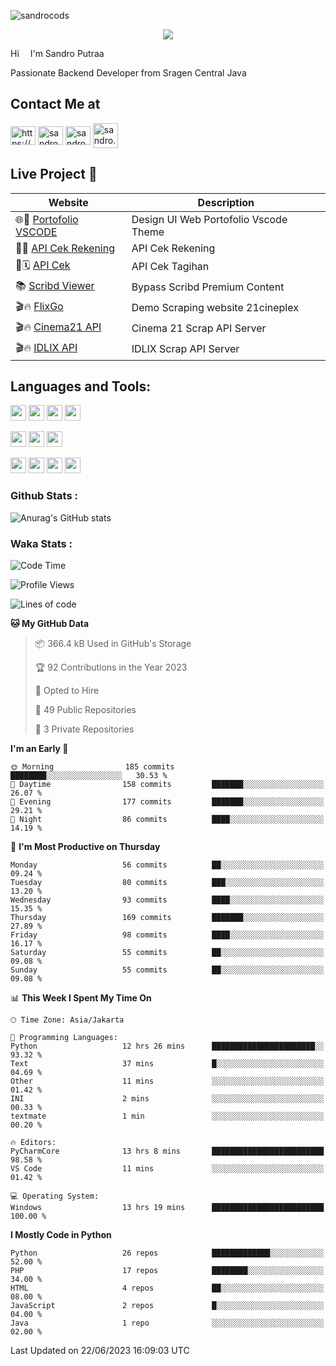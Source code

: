 

![sandrocods](https://cardivo.vercel.app/api?name=Martinus%20Krisandro%20Perdana%20Putra&description=Junior%20Backend%20Developer&image=https://avatars.githubusercontent.com/u/59155826?v=4&backgroundColor=%23ecf0f1)
<p align="center" style="p3">
<a href="https://github.com/antonkomarev/github-profile-views-counter">
    <img align="center"  src="https://komarev.com/ghpvc/?username=sandrocods&style=for-the-badge">
</a>
</p>

Hi <img src="https://media.giphy.com/media/hvRJCLFzcasrR4ia7z/giphy.gif" width="10px"> I'm Sandro Putraa

Passionate Backend Developer from Sragen Central Java

## Contact Me at

<p align="left">
    <a href="https://www.linkedin.com/in/sandro-putraa-34b80a19b/" target="blank"><img align="center" src="https://raw.githubusercontent.com/rahuldkjain/github-profile-readme-generator/master/src/images/icons/Social/linked-in-alt.svg" alt="https://www.linkedin.com/in/sandro-putraa-34b80a19b/" height="30" width="40" /></a>
    <a href="https://fb.com/sandro.putraaa" target="blank"><img align="center" src="https://raw.githubusercontent.com/rahuldkjain/github-profile-readme-generator/master/src/images/icons/Social/facebook.svg" alt="sandro.putraaa" height="30" width="40" /></a>
    <a href="https://instagram.com/sandro.putraa" target="blank"><img align="center" src="https://raw.githubusercontent.com/rahuldkjain/github-profile-readme-generator/master/src/images/icons/Social/instagram.svg" alt="sandro.putraa" height="30" width="40" /></a>
    <a href="https://wakatime.com/@sandrocods" target="blank"><img align="center" src="https://wakatime.com/static/img/wakatime-logo-text-vertical.png" alt="sandro.putraa" height="40" width="40" /></a>
   
</p>

## Live Project 🚀


| Website             | Description     |
| ----------------- | --- |
| 🌐👤 [Portofolio VSCODE](http://47.88.53.4:1872/porto/)| Design UI Web Portofolio Vscode Theme |
| 📑👤 [API Cek Rekening](http://47.88.53.4:3333/api/docs) | API Cek Rekening |
| 📑🗓 [API Cek](http://47.88.53.4:1111/api/docs) | API Cek Tagihan |
| 📚 [Scribd Viewer](http://sandroputraa.my.id/scribd/) | Bypass Scribd Premium Content |
| 🎬🔥 [FlixGo](https://testflsk.sandroputraa.com/) | Demo Scraping website 21cineplex  |
| 🎬🔥 [Cinema21 API](https://cinema-21-scrapper.vercel.app/) | Cinema 21 Scrap API Server |
| 🎬🔥 [IDLIX API](https://idlix-api.vercel.app/) | IDLIX Scrap API Server |



## Languages and Tools:

<img src="https://img.shields.io/badge/-Git-white?style=for-the-badge&logo=git" height="25" /></img>
<img src="https://img.shields.io/badge/-GitHub-white?style=for-the-badge&logo=github&logoColor=007ACC" height="25" /></img> <img src="https://img.shields.io/badge/-VS%20Code-white?style=for-the-badge&logo=visual-studio-code&logoColor=007ACC" height="25" /></img> <img src="https://img.shields.io/badge/-Pycharm-white?style=for-the-badge&logo=pycharm&logoColor=007ACC" height="25" /></img>

<img src="https://img.shields.io/badge/-Laravel-white?style=for-the-badge&logo=laravel&logoColor=007ACC" height="25" /></img>
<img src="https://img.shields.io/badge/-Flask-white?style=for-the-badge&logo=flask&logoColor=007ACC" height="25" /></img>
<img src="https://img.shields.io/badge/-Selenium-white?style=for-the-badge&logo=selenium&logoColor=007ACC" height="25" /></img>

<img src="https://img.shields.io/badge/-Python-white?style=for-the-badge&logo=python&logoColor=007ACC" height="25" /></img>
<img src="https://img.shields.io/badge/-Php-white?style=for-the-badge&logo=php&logoColor=007ACC" height="25" /></img>
<img src="https://img.shields.io/badge/-java-white?style=for-the-badge&logo=java&logoColor=007ACC" height="25" /></img>
<img src="https://img.shields.io/badge/-c++-white?style=for-the-badge&logo=c%2B%2B&logoColor=007ACC" height="25" /></img>



### Github Stats :
![Anurag's GitHub stats](https://github-readme-stats.vercel.app/api?username=sandrocods&show_icons=true&theme=transparent)


### Waka Stats :
<!--START_SECTION:waka-->
![Code Time](http://img.shields.io/badge/Code%20Time-793%20hrs%2010%20mins-blue)

![Profile Views](http://img.shields.io/badge/Profile%20Views-7-blue)

![Lines of code](https://img.shields.io/badge/From%20Hello%20World%20I%27ve%20Written-1.4%20million%20lines%20of%20code-blue)

**🐱 My GitHub Data** 

> 📦 366.4 kB Used in GitHub's Storage 
 > 
> 🏆 92 Contributions in the Year 2023
 > 
> 💼 Opted to Hire
 > 
> 📜 49 Public Repositories 
 > 
> 🔑 3 Private Repositories 
 > 
**I'm an Early 🐤** 

```text
🌞 Morning                185 commits         ████████░░░░░░░░░░░░░░░░░   30.53 % 
🌆 Daytime                158 commits         ███████░░░░░░░░░░░░░░░░░░   26.07 % 
🌃 Evening                177 commits         ███████░░░░░░░░░░░░░░░░░░   29.21 % 
🌙 Night                  86 commits          ████░░░░░░░░░░░░░░░░░░░░░   14.19 % 
```
📅 **I'm Most Productive on Thursday** 

```text
Monday                   56 commits          ██░░░░░░░░░░░░░░░░░░░░░░░   09.24 % 
Tuesday                  80 commits          ███░░░░░░░░░░░░░░░░░░░░░░   13.20 % 
Wednesday                93 commits          ████░░░░░░░░░░░░░░░░░░░░░   15.35 % 
Thursday                 169 commits         ███████░░░░░░░░░░░░░░░░░░   27.89 % 
Friday                   98 commits          ████░░░░░░░░░░░░░░░░░░░░░   16.17 % 
Saturday                 55 commits          ██░░░░░░░░░░░░░░░░░░░░░░░   09.08 % 
Sunday                   55 commits          ██░░░░░░░░░░░░░░░░░░░░░░░   09.08 % 
```


📊 **This Week I Spent My Time On** 

```text
🕑︎ Time Zone: Asia/Jakarta

💬 Programming Languages: 
Python                   12 hrs 26 mins      ███████████████████████░░   93.32 % 
Text                     37 mins             █░░░░░░░░░░░░░░░░░░░░░░░░   04.69 % 
Other                    11 mins             ░░░░░░░░░░░░░░░░░░░░░░░░░   01.42 % 
INI                      2 mins              ░░░░░░░░░░░░░░░░░░░░░░░░░   00.33 % 
textmate                 1 min               ░░░░░░░░░░░░░░░░░░░░░░░░░   00.20 % 

🔥 Editors: 
PyCharmCore              13 hrs 8 mins       █████████████████████████   98.58 % 
VS Code                  11 mins             ░░░░░░░░░░░░░░░░░░░░░░░░░   01.42 % 

💻 Operating System: 
Windows                  13 hrs 19 mins      █████████████████████████   100.00 % 
```

**I Mostly Code in Python** 

```text
Python                   26 repos            █████████████░░░░░░░░░░░░   52.00 % 
PHP                      17 repos            ████████░░░░░░░░░░░░░░░░░   34.00 % 
HTML                     4 repos             ██░░░░░░░░░░░░░░░░░░░░░░░   08.00 % 
JavaScript               2 repos             █░░░░░░░░░░░░░░░░░░░░░░░░   04.00 % 
Java                     1 repo              ░░░░░░░░░░░░░░░░░░░░░░░░░   02.00 % 
```




 Last Updated on 22/06/2023 16:09:03 UTC
<!--END_SECTION:waka-->
